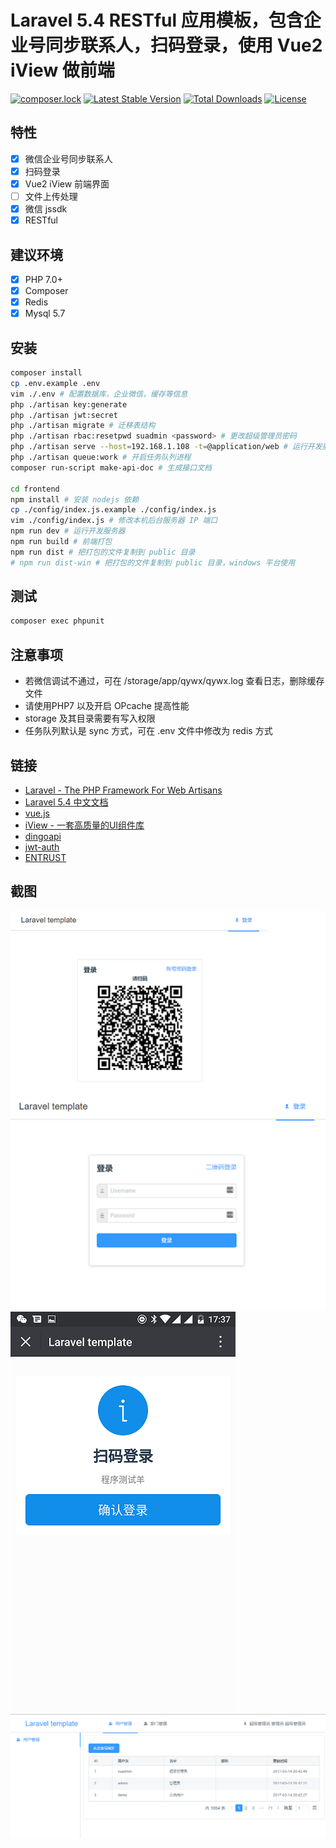 Laravel 5.4 RESTful 应用模板，包含企业号同步联系人，扫码登录，使用 Vue2 iView 做前端
===============================
[![composer.lock](https://poser.pugx.org/purocean/laravel-template/composerlock)](https://packagist.org/packages/purocean/laravel-template)
[![Latest Stable Version](https://poser.pugx.org/purocean/laravel-template/v/stable)](https://packagist.org/packages/purocean/laravel-template)
[![Total Downloads](https://poser.pugx.org/purocean/laravel-template/downloads)](https://packagist.org/packages/purocean/laravel-template)
[![License](https://poser.pugx.org/purocean/laravel-template/license)](https://packagist.org/packages/purocean/laravel-template)

特性
-------------------
+ [x] 微信企业号同步联系人
+ [x] 扫码登录
+ [x] Vue2 iView 前端界面
+ [ ] 文件上传处理
+ [x] 微信 jssdk
+ [x] RESTful

建议环境
-------------------
+ [x] PHP 7.0+
+ [x] Composer
+ [x] Redis
+ [x] Mysql 5.7

安装
-------------------
```bash
composer install
cp .env.example .env
vim ./.env # 配置数据库，企业微信，缓存等信息
php ./artisan key:generate
php ./artisan jwt:secret
php ./artisan migrate # 迁移表结构
php ./artisan rbac:resetpwd suadmin <password> # 更改超级管理员密码
php ./artisan serve --host=192.168.1.108 -t=@application/web # 运行开发服务器，IP 为本机局域网 IP，以便手机访问（扫码）
php ./artisan queue:work # 开启任务队列进程
composer run-script make-api-doc # 生成接口文档

cd frontend
npm install # 安装 nodejs 依赖
cp ./config/index.js.example ./config/index.js
vim ./config/index.js # 修改本机后台服务器 IP 端口
npm run dev # 运行开发服务器
npm run build # 前端打包
npm run dist # 把打包的文件复制到 public 目录
# npm run dist-win # 把打包的文件复制到 public 目录，windows 平台使用
```

测试
-------------------
```bash
composer exec phpunit
```

注意事项
-------------------
+ 若微信调试不通过，可在 /storage/app/qywx/qywx.log 查看日志，删除缓存文件
+ 请使用PHP7 以及开启 OPcache 提高性能
+ storage 及其目录需要有写入权限
+ 任务队列默认是 sync 方式，可在 .env 文件中修改为 redis 方式

链接
-------------------
+ [Laravel - The PHP Framework For Web Artisans](https://laravel.com/)
+ [Laravel 5.4 中文文档](http://d.laravel-china.org/docs/5.4)
+ [vue.js](https://cn.vuejs.org/)
+ [iView - 一套高质量的UI组件库](https://www.iviewui.com/)
+ [dingoapi](https://github.com/dingo/api)
+ [jwt-auth](https://github.com/tymondesigns/jwt-auth)
+ [ENTRUST](https://github.com/Zizaco/entrust)

截图
-------------------
![login_1](./screenshots/login_1.png "登录")
![login_2](./screenshots/login_2.png "登录")
![user](./screenshots/user.png "用户管理")
